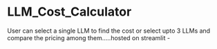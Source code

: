 # LLM_Cost_Calculator
User can select a single LLM to find the cost or select upto 3 LLMs and compare the pricing among them.....hosted on streamlit - 
